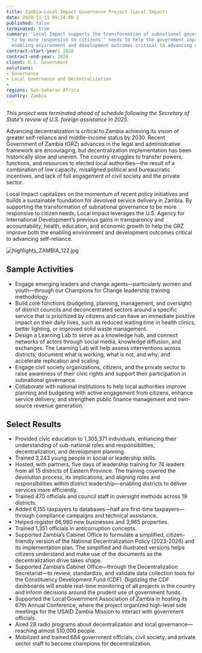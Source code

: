 ```yaml
---
title: Zambia—Local Impact Governance Project (Local Impact)
date: 2020-11-11 09:24:00 Z
published: false
terminated: true
summary: 'Local Impact supports the transformation of subnational governance in Zambia
  to be more responsive to citizens'' needs to help the government improve both the
  enabling environment and development outcomes critical to advancing self-reliance. '
contract-start-year: 2020
contract-end-year: 2024
client: U.S. Government
solutions:
- Governance
- Local Governance and Decentralization
-
regions: Sub-Saharan Africa
country: Zambia
---
```


<aside><em>This project was terminated ahead of schedule following the Secretary of State's review of U.S. foreign assistance in 2025.</em></aside>

Advancing decentralization is critical to Zambia achieving its vision of greater self-reliance and middle-income status by 2030. Recent Government of Zambia (GRZ) advances in the legal and administrative framework are encouraging, but decentralization implementation has been historically slow and uneven. The country struggles to transfer powers, functions, and resources to elected local authorities—the result of a combination of low capacity, misaligned political and bureaucratic incentives, and lack of full engagement of civil society and the private sector.

Local Impact capitalizes on the momentum of recent policy initiatives and builds a sustainable foundation for devolved service delivery in Zambia. By supporting the transformation of subnational governance to be more responsive to citizen needs, Local Impact leverages the U.S. Agency for International Development’s previous gains in transparency and accountability, health, education, and economic growth to help the GRZ improve both the enabling environment and development outcomes critical to advancing self-reliance.

![highlights_ZAMBIA_122.jpg](/uploads/highlights_ZAMBIA_122.jpg)

## Sample Activities

* Engage emerging leaders and change agents—particularly women and youth—through our Champions for Change leadership training methodology.
* Build core functions (budgeting, planning, management, and oversight) of district councils and deconcentrated sectors around a specific service that is prioritized by citizens and can have an immediate positive impact on their daily lives, such as reduced waiting time in health clinics, better lighting, or improved solid waste management.
* Design a Learning Lab to serve as a knowledge hub, and connect networks of actors through social media, knowledge diffusion, and exchanges. The Learning Lab will help assess interventions across districts; document what is working, what is not, and why; and accelerate replication and scaling.
* Engage civil society organizations, citizens, and the private sector to raise awareness of their civic rights and support their participation in subnational governance.
* Collaborate with national institutions to help local authorities improve planning and budgeting with active engagement from citizens, enhance service delivery, and strengthen public finance management and own-source revenue generation.

## Select Results

* Provided civic education to 1,305,371 individuals, enhancing their understanding of sub-national roles and responsibilities, decentralization, and development planning.
* Trained 3,243 young people in social or leadership skills.
* Hosted, with partners, five days of leadership training for 74 leaders from all 15 districts of Eastern Province. The training covered the devolution process, its implications, and aligning roles and responsibilities within district leadership—enabling districts to deliver services more efficiently.
* Trained 470 officials and council staff in oversight methods across 19 districts.
* Added 6,155 taxpayers to databases—half are first-time taxpayers—through compliance campaigns and technical assistance.
* Helped register 66,980 new businesses and 3,965 properties.
* Trained 1,351 officials in anticorruption concepts.
* Supported Zambia’s Cabinet Office to formulate a simplified, citizen-friendly version of the National Decentralization Policy (2023-2026) and its implementation plan. The simplified and illustrated versions helps citizens understand and make use of the documents as the decentralization drive takes shape.
* Supported Zambia’s Cabinet Office—through the Decentralization Secretariat—to review, standardize, and validate data collection tools for the Constituency Development Fund (CDF). Digitizing the CDF dashboards will enable real-time monitoring of all projects in the country and inform decisions around the prudent use of government funds.
* Supported the Local Government Association of Zambia in hosting its 67th Annual Conference, where the project organized high-level side meetings for the USAID Zambia Mission to interact with government officials.
* Aired 28 radio programs about decentralization and local governance—reaching almost 510,000 people.
* Mobilized and trained 684 government officials, civil society, and private sector staff to become champions for decentralization.
